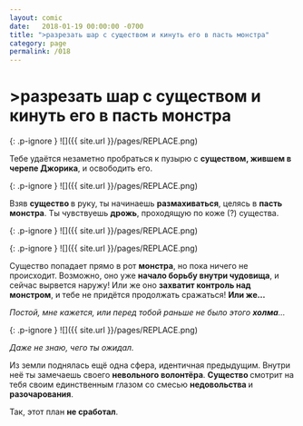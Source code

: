 ```yaml
---
layout: comic
date:   2018-01-19 00:00:00 -0700
title: ">разрезать шар с существом и кинуть его в пасть монстра"
category: page
permalink: /018
---
```

# >разрезать шар с существом и кинуть его в пасть монстра

{: .p-ignore }
![]({{ site.url }}/pages/REPLACE.png)

Тебе удаётся незаметно пробраться к пузырю с <strong>существом, жившем в черепе Джорика</strong>, и освободить его.

{: .p-ignore }
![]({{ site.url }}/pages/REPLACE.png)

Взяв <strong>существо </strong>в руку, ты начинаешь <strong>размахиваться</strong>, целясь в <strong>пасть монстра</strong>. Ты чувствуешь <strong>дрожь</strong>, проходящую по коже (?) существа.

{: .p-ignore }
![]({{ site.url }}/pages/REPLACE.png)

{: .p-ignore }
![]({{ site.url }}/pages/REPLACE.png)

Существо попадает прямо в рот <strong>монстра</strong>, но пока ничего не происходит. Возможно, оно уже <strong>начало борьбу внутри чудовища</strong>, и сейчас вырвется наружу! Или же оно <strong>захватит контроль над монстром</strong>, и тебе не придётся продолжать сражаться! <strong>Или же…</strong>

<em>Постой, мне кажется, или перед тобой раньше не было этого <strong>холма</strong>…</em>

{: .p-ignore }
![]({{ site.url }}/pages/REPLACE.png)

<em>Даже не знаю, чего ты ожидал. </em>

Из земли поднялась ещё одна сфера, идентичная предыдущим. Внутри неё ты замечаешь своего <strong>невольного волонтёра</strong>. <strong>Существо </strong>смотрит на тебя своим единственным глазом со смесью <strong>недовольства </strong>и <strong>разочарования</strong>.

Так, этот план <strong>не сработал</strong>.
